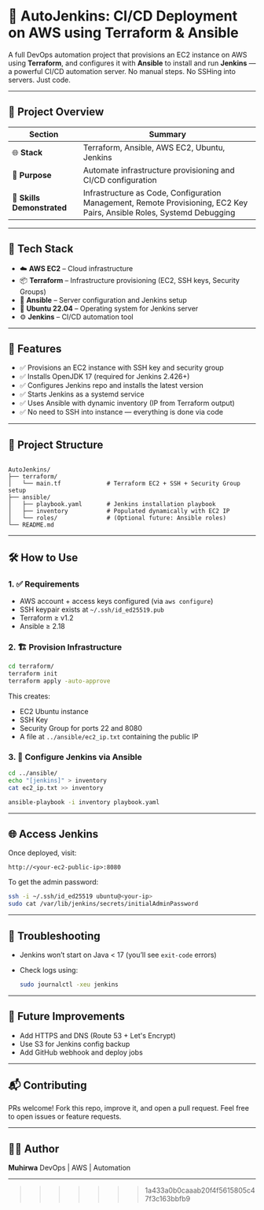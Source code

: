 # 🚀 AutoJenkins: CI/CD Deployment on AWS using Terraform & Ansible

A full DevOps automation project that provisions an EC2 instance on AWS using **Terraform**, and configures it with **Ansible** to install and run **Jenkins** — a powerful CI/CD automation server. No manual steps. No SSHing into servers. Just code.

---

## 🧭 Project Overview

| Section | Summary |
|--------|---------|
| 🌐 **Stack** | Terraform, Ansible, AWS EC2, Ubuntu, Jenkins |
| 🧱 **Purpose** | Automate infrastructure provisioning and CI/CD configuration |
| 🧠 **Skills Demonstrated** | Infrastructure as Code, Configuration Management, Remote Provisioning, EC2 Key Pairs, Ansible Roles, Systemd Debugging |

---

## 🧰 Tech Stack

- ☁️ **AWS EC2** – Cloud infrastructure
- 📦 **Terraform** – Infrastructure provisioning (EC2, SSH keys, Security Groups)
- 🔧 **Ansible** – Server configuration and Jenkins setup
- 🐧 **Ubuntu 22.04** – Operating system for Jenkins server
- ⚙️ **Jenkins** – CI/CD automation tool

---

## 🚀 Features

- ✅ Provisions an EC2 instance with SSH key and security group
- ✅ Installs OpenJDK 17 (required for Jenkins 2.426+)
- ✅ Configures Jenkins repo and installs the latest version
- ✅ Starts Jenkins as a systemd service
- ✅ Uses Ansible with dynamic inventory (IP from Terraform output)
- ✅ No need to SSH into instance — everything is done via code

---

## 📂 Project Structure

```

AutoJenkins/
├── terraform/
│   └── main.tf             # Terraform EC2 + SSH + Security Group setup
├── ansible/
│   ├── playbook.yaml       # Jenkins installation playbook
│   ├── inventory           # Populated dynamically with EC2 IP
│   └── roles/              # (Optional future: Ansible roles)
└── README.md

````

---

## 🛠️ How to Use

### 1. ✅ Requirements

- AWS account + access keys configured (via `aws configure`)
- SSH keypair exists at `~/.ssh/id_ed25519.pub`
- Terraform ≥ v1.2
- Ansible ≥ 2.18

### 2. 🏗️ Provision Infrastructure

```bash
cd terraform/
terraform init
terraform apply -auto-approve
````

This creates:

* EC2 Ubuntu instance
* SSH Key
* Security Group for ports 22 and 8080
* A file at `../ansible/ec2_ip.txt` containing the public IP

### 3. 🔧 Configure Jenkins via Ansible

```bash
cd ../ansible/
echo "[jenkins]" > inventory
cat ec2_ip.txt >> inventory

ansible-playbook -i inventory playbook.yaml
```

---

## 🌐 Access Jenkins

Once deployed, visit:

```
http://<your-ec2-public-ip>:8080
```

To get the admin password:

```bash
ssh -i ~/.ssh/id_ed25519 ubuntu@<your-ip>
sudo cat /var/lib/jenkins/secrets/initialAdminPassword
```

---

## 🧠 Troubleshooting

* Jenkins won’t start on Java < 17 (you’ll see `exit-code` errors)
* Check logs using:

  ```bash
  sudo journalctl -xeu jenkins
  ```

---

## 📌 Future Improvements

* Add HTTPS and DNS (Route 53 + Let's Encrypt)
* Use S3 for Jenkins config backup
* Add GitHub webhook and deploy jobs

---

## 📬 Contributing

PRs welcome! Fork this repo, improve it, and open a pull request.
Feel free to open issues or feature requests.

---

## 🙋‍♂️ Author

**Muhirwa**
DevOps | AWS | Automation

---
>>>>>>> 1a433a0b0caaab20f4f5615805c47f3c163bbfb9

